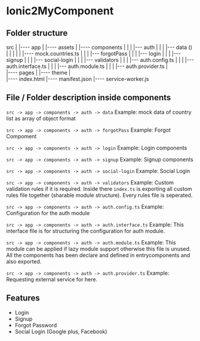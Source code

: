 # Ionic2MyComponent

## Folder structure

src
 |
 |---- app
 |
 |---- assets
 |
 |---- components
 |          |
 |          |--- auth
 |                |
 |                |--- data ()
 |                |     |
 |                |     |---- mock.countries.ts
 |                |
 |                |--- forgotPass
 |                |
 |                |--- login
 |                |
 |                |--- signup
 |                |
 |                |--- social-login
 |                |
 |                |--- validators
 |                |
 |                |--- auth.config.ts
 |                |
 |                |--- auth.interface.ts
 |                |
 |                |--- auth.module.ts
 |                |
 |                |--- auth.provider.ts
 |          
 |---- pages
 |
 |---- theme
 |      
 |---- index.html
 |---- manifest.json
 |---- service-worker.js

## File / Folder description inside components

`` src -> app -> components -> auth -> data ``
Example: mock data of country list as array of object format

`` src -> app -> components -> auth -> forgotPass ``
Example: Forgot Compoment

`` src -> app -> components -> auth -> login ``
Example: Login components

`` src -> app -> components -> auth -> signup ``
Example: Signup components

`` src -> app -> components -> auth -> social-login ``
Example: Social Login

`` src -> app -> components -> auth -> validators ``
Example: Custom validation rules if it is required. Inside there ``` index.ts ``` is exporting all custom rules file together (sharable module structure). Every rules file is seperated.

`` src -> app -> components -> auth -> auth.config.ts ``
Example: Configuration for the auth module

`` src -> app -> components -> auth -> auth.interface.ts ``
Example: This interface file is for structuring the configuration for auth module.

`` src -> app -> components -> auth -> auth.module.ts ``
Example: This module can be applied if lazy module support otherwise this file is unused. All the components has been declare and defined in entrycomponents and also exported.

`` src -> app -> components -> auth -> auth.provider.ts ``
Example: Requesting external service for here.


## Features
* Login
* Signup
* Forgot Password
* Social Login (Google plus, Facebook)
